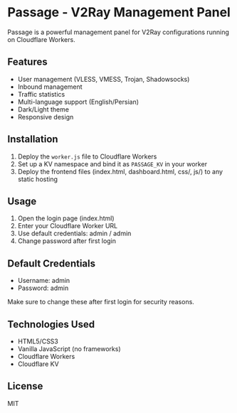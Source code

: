 # Passage - V2Ray Management Panel

Passage is a powerful management panel for V2Ray configurations running on Cloudflare Workers.

## Features

- User management (VLESS, VMESS, Trojan, Shadowsocks)
- Inbound management
- Traffic statistics
- Multi-language support (English/Persian)
- Dark/Light theme
- Responsive design

## Installation

1. Deploy the `worker.js` file to Cloudflare Workers
2. Set up a KV namespace and bind it as `PASSAGE_KV` in your worker
3. Deploy the frontend files (index.html, dashboard.html, css/, js/) to any static hosting

## Usage

1. Open the login page (index.html)
2. Enter your Cloudflare Worker URL
3. Use default credentials: admin / admin
4. Change password after first login

## Default Credentials

- Username: admin
- Password: admin

Make sure to change these after first login for security reasons.

## Technologies Used

- HTML5/CSS3
- Vanilla JavaScript (no frameworks)
- Cloudflare Workers
- Cloudflare KV

## License

MIT